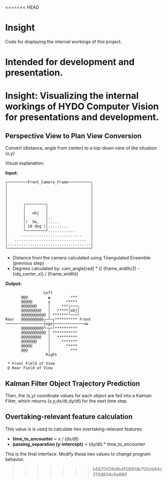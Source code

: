 <<<<<<< HEAD
# Insight

Code for displaying the internal workings of this project.

Intended for development and presentation.
=======
# Insight: Visualizing the internal workings of HYDO Computer Vision for presentations and development.

## Perspective View to Plan View Conversion

Convert (distance, angle from center) to a top-down view of the situation (x,y)

Visual explanation:

**Input:** 
```
┌─────────Front_Camera_Frame──────────┐
│                                     │
│                                     │
│                                     │
│                                     │
│       ┌─────────┐                   │
│       │         │                   │
│       │   obj   │                   │
│       │         │..                 │
│       │(  5m,   │.....              │
│       │ 10 deg )│.........          │
│       └─────────┘............       │
│      ...........................    │
│   ................................  │
│.....................................│
└─────────────────────────────────────┘
```
+ Distance from the camera calculated using Triangulated Ensemble (previous step)
+ Degrees calculated by: cam_angle[rad] * (( (frame_width/2) - (obj_center_x)) / (frame_width))

**Output:**
```
                 Left
       @@@         ▲         ***
       @@@@@       y       *****
       @@@@@@@     │     ***┌───┐
       @@@@@@@@@   │   *****│obj│
       @@@@@@@@@@@ │ *******└───┘
Rear   @@@@@@@@@@┌─┴─┐********** Front
─────────────────┤ego├─────────────x►
       @@@@@@@@@@└─┬─┘**********
       @@@@@@@@@@@ │ ***********
       @@@@@@@@@   │   *********
       @@@@@@@     │     *******
       @@@@@       │       *****
       @@@         │         ***
                  Right

 * Front Field of View
 @ Rear Field of View

```

## Kalman Filter Object Trajectory Prediction

Then, the (x,y) coordinate values for each object are fed into a Kalman Filter, which returns (x,y,dx/dt,dy/dt) for the next time step.

## Overtaking-relevant feature calculation

This value is is used to calculate two overtaking-relevant features:

+ **time_to_encounter** = x / (dx/dt)
+ **passing_separation (y-intercept)** = (dy/dt) * time_to_encounter

This is the final interface. Modify these two values to change program behavior.
>>>>>>> b587002fe8b4f0891db700cb94c213d804c6a980

